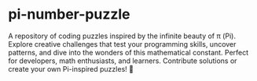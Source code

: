 # pi-number-puzzle
A repository of coding puzzles inspired by the infinite beauty of π (Pi). Explore creative challenges that test your programming skills, uncover patterns, and dive into the wonders of this mathematical constant. Perfect for developers, math enthusiasts, and learners. Contribute solutions or create your own Pi-inspired puzzles! 🥧
